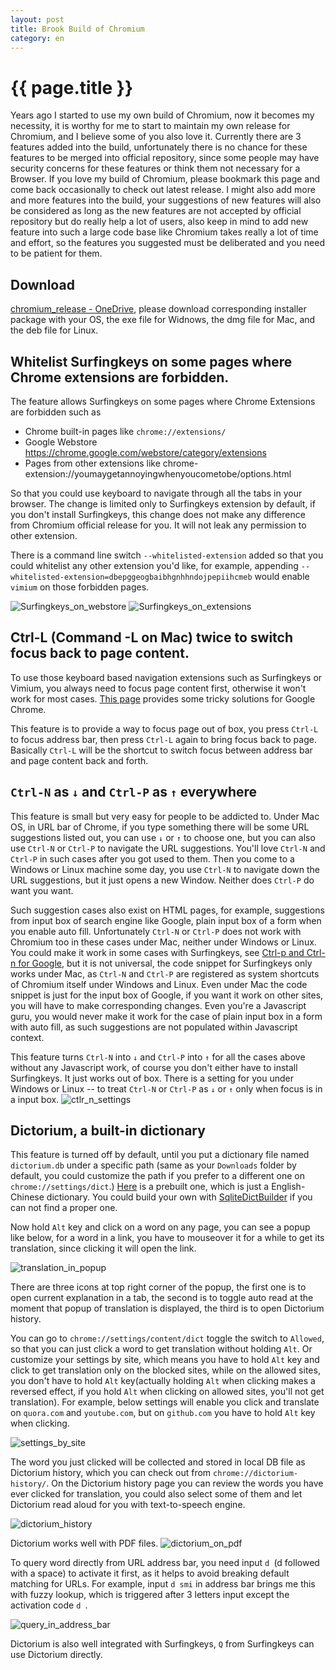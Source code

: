 ```yaml
---
layout: post
title: Brook Build of Chromium
category: en
---
```


{{ page.title }}
================
Years ago I started to use my own build of Chromium, now it becomes my necessity, it is worthy for me to start to maintain my own release for Chromium, and I believe some of you also love it. Currently there are 3 features added into the build, unfortunately there is no chance for these features to be merged into official repository, since some people may have security concerns for these features or think them not necessary for a Browser. If you love my build of Chromium, please bookmark this page and come back occasionally to check out latest release. I might also add more and more features into the build, your suggestions of new features will also be considered as long as the new features are not accepted by official repository but do really help a lot of users, also keep in mind to add new feature into such a large code base like Chromium takes really a lot of time and effort, so the features you suggested must be deliberated and you need to be patient for them.

## Download
[chromium_release - OneDrive](https://1drv.ms/u/s!AtpOdm9tOTsajTM-iSDL6dhnb46o?e=zkVgua), please download corresponding installer package with your OS, the exe file for Widnows, the dmg file for Mac, and the deb file for Linux.

## Whitelist Surfingkeys on some pages where Chrome extensions are forbidden.

The feature allows Surfingkeys on some pages where Chrome Extensions are forbidden such as

* Chrome built-in pages like `chrome://extensions/`
* Google Webstore https://chrome.google.com/webstore/category/extensions
* Pages from other extensions like chrome-extension://youmaygetannoyingwhenyoucometobe/options.html

So that you could use keyboard to navigate through all the tabs in your browser. The change is limited only to Surfingkeys extension by default, if you don't install Surfingkeys, this change does not make any difference from Chromium official release for you. It will not leak any permission to other extension.

There is a command line switch `--whitelisted-extension` added so that you could whitelist any other extension you'd like, for example, appending `--whitelisted-extension=dbepggeogbaibhgnhhndojpepiihcmeb` would enable `vimium` on those forbidden pages.

![Surfingkeys_on_webstore](https://user-images.githubusercontent.com/288207/31577261-c7ca6e1c-b0d0-11e7-9da1-c4c0732214de.png)
![Surfingkeys_on_extensions](https://user-images.githubusercontent.com/288207/31435705-282aaf70-ae46-11e7-8487-1792bdd5fd2c.png)

## Ctrl-L (Command -L on Mac) twice to switch focus back to page content.

To use those keyboard based navigation extensions such as Surfingkeys or Vimium, you always need to focus page content first, otherwise it won't work for most cases. [This page](https://brookhong.github.io/2018/11/18/bring-focus-back-to-page-content-from-address-bar.html) provides some tricky solutions for Google Chrome.

This feature is to provide a way to focus page out of box, you press `Ctrl-L` to focus address bar, then press `Ctrl-L` again to bring focus back to page. Basically `Ctrl-L` will be the shortcut to switch focus between address bar and page content back and forth.

## `Ctrl-N` as `↓` and `Ctrl-P` as `↑` everywhere

This feature is small but very easy for people to be addicted to. Under Mac OS, in URL bar of Chrome, if you type something there will be some URL suggestions listed out, you can use `↓` or `↑` to choose one, but you can also use `Ctrl-N` or `Ctrl-P` to navigate the URL suggestions. You'll love `Ctrl-N` and `Ctrl-P` in such cases after you got used to them. Then you come to a Windows or Linux machine some day, you use `Ctrl-N` to navigate down the URL suggestions, but it just opens a new Window. Neither does `Ctrl-P` do want you want.

Such suggestion cases also exist on HTML pages, for example, suggestions from input box of search engine like Google, plain input box of a form when you enable auto fill. Unfortunately `Ctrl-N` or `Ctrl-P` does not work with Chromium too in these cases under Mac, neither under Windows or Linux. You could make it work in some cases with Surfingkeys, see [Ctrl-p and Ctrl-n for Google](https://brookhong.github.io/2019/04/15/ctrl-p-and-ctrl-n-for-google.html), but it is not universal, the code snippet for Surfingkeys only works under Mac, as `Ctrl-N` and `Ctrl-P` are registered as system shortcuts of Chromium itself under Windows and Linux. Even under Mac the code snippet is just for the input box of Google, if you want it work on other sites, you will have to make corresponding changes. Even you're a Javascript guru, you would never make it work for the case of plain input box in a form with auto fill, as such suggestions are not populated within Javascript context.

This feature turns `Ctrl-N` into `↓` and `Ctrl-P` into `↑` for all the cases above without any Javascript work, of course you don't either have to install Surfingkeys. It just works out of box. There is a setting for you under Windows or Linux -- to treat `Ctrl-N` or `Ctrl-P` as `↓` or `↑` only when focus is in a input box.
![ctlr_n_settings](https://user-images.githubusercontent.com/288207/114701122-f6e5c880-9d54-11eb-8b87-9c47d5754703.png)

## Dictorium, a built-in dictionary

This feature is turned off by default, until you put a dictionary file named `dictorium.db` under a specific path (same as your `Downloads` folder by default, you could customize the path if you prefer to a different one on `chrome://settings/dict`.) [Here](https://1drv.ms/u/s!AtpOdm9tOTsajTM-iSDL6dhnb46o?e=zkVgua) is a prebuilt one, which is just a English-Chinese dictionary. You could build your own with [SqliteDictBuilder](https://github.com/brookhong/SqliteDictBuilder) if you can not find a proper one.

Now hold `Alt` key and click on a word on any page, you can see a popup like below, for a word in a link, you have to mouseover it for a while to get its translation, since clicking it will open the link.

![translation_in_popup](https://user-images.githubusercontent.com/288207/112706205-a4e01e80-8edd-11eb-90e0-9bd79b750308.png)

There are three icons at top right corner of the popup, the first one is to open current explanation in a tab, the second is to toggle auto read at the moment that popup of translation is displayed, the third is to open Dictorium history.

You can go to `chrome://settings/content/dict` toggle the switch to `Allowed`, so that you can just click a word to get translation without holding `Alt`. Or customize your settings by site, which means you have to hold `Alt` key and click to get translation only on the blocked sites, while on the allowed sites, you don't have to hold `Alt` key(actually holding `Alt` when clicking makes a reversed effect, if you hold `Alt` when clicking on allowed sites, you'll not get translation). For example, below settings will enable you click and translate on `quora.com` and `youtube.com`, but on `github.com` you have to hold `Alt` key when clicking.

![settings_by_site](https://user-images.githubusercontent.com/288207/112719445-04691900-8f34-11eb-887f-984967ff14be.png)

The word you just clicked will be collected and stored in local DB file as Dictorium history, which you can check out from `chrome://dictorium-history/`. On the Dictorium history page you can review the words you have ever clicked for translation, you could also select some of them and let Dictorium read aloud for you with text-to-speech engine.

![dictorium_history](https://user-images.githubusercontent.com/288207/112720946-53b34780-8f3c-11eb-8148-2b03ddd31785.png)

Dictorium works well with PDF files.
![dictorium_on_pdf](https://user-images.githubusercontent.com/288207/113555557-b20fb280-962d-11eb-8dab-dd0a72ce1a4e.png)

To query word directly from URL address bar, you need input `d `(d followed with a space) to activate it first, as it helps to avoid breaking default matching for URLs. For example, input `d smi` in address bar brings me this with fuzzy lookup, which is triggered after 3 letters input except the activation code `d `.

![query_in_address_bar](https://user-images.githubusercontent.com/288207/85426910-acb90e00-b5ad-11ea-943e-970240c0eead.png)

Dictorium is also well integrated with Surfingkeys, `Q` from Surfingkeys can use Dictorium directly.

